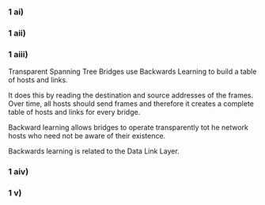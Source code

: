 ### 1 ai)

### 1 aii)

### 1 aiii)

Transparent Spanning Tree Bridges use Backwards Learning to build a table of hosts and links. 

It does this by reading the destination and source addresses of the frames. Over time, all hosts should send frames and therefore it creates a complete table of hosts and links for every bridge.

Backward learning allows bridges to operate transparently tot he network hosts who need not be aware of their existence.

Backwards learning is related to the Data Link Layer. 

### 1 aiv)



### 1 v)



